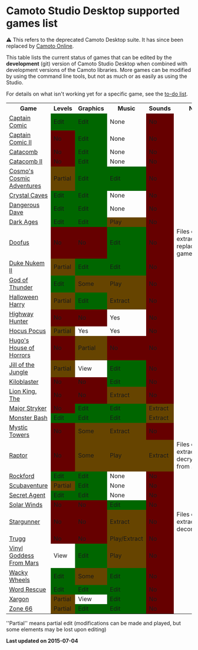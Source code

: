 <!--@
TITLE=Camoto Studio supported games list
-->
# Camoto Studio Desktop supported games list #

⚠️ This refers to the deprecated Camoto Desktop suite.  It has since been replaced
by [Camoto Online](../../).

This table lists the current status of games that can be edited by the
**development** (git) version of Camoto Studio Desktop when combined with
development versions of the Camoto libraries.  More games can be modified by
using the command line tools, but not as much or as easily as using the Studio.

For details on what isn't working yet for a specific game, see the [to-do
list](https://github.com/Malvineous/camoto-studio/wiki).

<style><!--
table.wikitable td.edit {
	background-color: #060;
}
table.wikitable td.no {
	background-color: #600;
}
table.wikitable td.some {
	background-color: #640;
}
--></style>

<table cellspacing="2" cellpadding="2" border="0" class="wikitable" style="width: 100%;">
  <tr>
    <th style="width: 20em;">Game</th>
    <th style="width: 8em;">Levels</th>
    <th style="width: 8em;">Graphics</th>
    <th style="width: 8em;">Music</th>
    <th style="width: 8em;">Sounds</th>
    <th>Notes</th>
  </tr>

<tr>
<td><a href="https://moddingwiki.shikadi.net/wiki/Captain_Comic">Captain Comic</a></td>
<td class="edit">Edit</td>
<td class="edit">Edit</td>
<td>None</td>
<td class="no">No</td>
<td></td>
</tr>

<tr>
<td><a href="https://moddingwiki.shikadi.net/wiki/Captain_Comic_II">Captain Comic II</a></td>
<td class="no">No</td>
<td class="edit">Edit</td>
<td>None</td>
<td class="no">No</td>
<td></td>
</tr>

<tr>
<td><a href="https://moddingwiki.shikadi.net/wiki/Catacomb">Catacomb</a></td>
<td class="no">No</td>
<td class="edit">Edit</td>
<td>None</td>
<td class="no">No</td>
<td></td>
</tr>

<tr>
<td><a href="https://moddingwiki.shikadi.net/wiki/Catacomb_II">Catacomb II</a></td>
<td class="no">No</td>
<td class="edit">Edit</td>
<td>None</td>
<td class="no">No</td>
<td></td>
</tr>

<tr>
<td><a href="https://moddingwiki.shikadi.net/wiki/Cosmo's_Cosmic_Adventures">Cosmo's Cosmic Adventures</a></td>
<td class="some">Partial</td>
<td class="edit">Edit</td>
<td class="edit">Edit</td>
<td class="no">No</td>
<td></td>
</tr>

<tr>
<td><a href="https://moddingwiki.shikadi.net/wiki/Crystal_Caves">Crystal Caves</a></td>
<td class="edit">Edit</td>
<td class="edit">Edit</td>
<td>None</td>
<td class="no">No</td>
<td></td>
</tr>

<tr>
<td><a href="https://moddingwiki.shikadi.net/wiki/Dangerous_Dave">Dangerous Dave</a></td>
<td class="edit">Edit</td>
<td class="edit">Edit</td>
<td>None</td>
<td class="no">No</td>
<td></td>
</tr>

<tr>
<td><a href="https://moddingwiki.shikadi.net/wiki/Dark_Ages">Dark Ages</a></td>
<td class="edit">Edit</td>
<td class="edit">Edit</td>
<td class="some">Play</td>
<td class="no">No</td>
<td></td>
</tr>

<tr>
<td><a href="https://moddingwiki.shikadi.net/wiki/Doofus">Doofus</a></td>
<td class="no">No</td>
<td class="no">No</td>
<td class="edit">Edit</td>
<td class="no">No</td>
<td> Files can be extracted and replaced in gamedata.g-d</td>
</tr>

<tr>
<td><a href="https://moddingwiki.shikadi.net/wiki/Duke_Nukem_II">Duke Nukem II</a></td>
<td class="some">Partial</td>
<td class="edit">Edit</td>
<td class="edit">Edit</td>
<td class="no">No</td>
<td></td>
</tr>

<tr>
<td><a href="https://moddingwiki.shikadi.net/wiki/God_of_Thunder">God of Thunder</a></td>
<td class="edit">Edit</td>
<td class="some">Some</td>
<td class="some">Play</td>
<td class="no">No</td>
<td></td>
</tr>

<tr>
<td><a href="https://moddingwiki.shikadi.net/wiki/Halloween_Harry">Halloween Harry</a></td>
<td class="some">Partial</td>
<td class="edit">Edit</td>
<td class="some">Extract</td>
<td class="no">No</td>
<td></td>
</tr>

<tr>
<td><a href="https://moddingwiki.shikadi.net/wiki/Highway_Hunter">Highway Hunter</a></td>
<td class="no">No</td>
<td class="no">No</td>
<td>Yes</td>
<td class="no">No</td>
<td></td>
</tr>

<tr>
<td><a href="https://moddingwiki.shikadi.net/wiki/Hocus_Pocus">Hocus Pocus</a></td>
<td class="some">Partial</td>
<td>Yes</td>
<td>Yes</td>
<td class="no">No</td>
<td></td>
</tr>

<tr>
<td><a href="https://moddingwiki.shikadi.net/wiki/Hugo's_House_of_Horrors">Hugo's House of Horrors</a></td>
<td class="no">No</td>
<td class="some">Partial</td>
<td class="no">No</td>
<td class="no">No</td>
<td></td>
</tr>

<tr>
<td><a href="https://moddingwiki.shikadi.net/wiki/Jill_of_the_Jungle">Jill of the Jungle</a></td>
<td class="some">Partial</td>
<td>View</td>
<td class="edit">Edit</td>
<td class="no">No</td>
<td></td>
</tr>

<tr>
<td><a href="https://moddingwiki.shikadi.net/wiki/Kiloblaster">Kiloblaster</a></td>
<td class="no">No</td>
<td class="no">No</td>
<td class="edit">Edit</td>
<td class="no">No</td>
<td></td>
</tr>

<tr>
<td><a href="https://moddingwiki.shikadi.net/wiki/The_Lion_King">Lion King, The</a></td>
<td class="no">No</td>
<td class="no">No</td>
<td class="some">Extract</td>
<td class="no">No</td>
<td></td>
</tr>

<tr>
<td><a href="https://moddingwiki.shikadi.net/wiki/Major_Stryker">Major Stryker</a></td>
<td class="no">No</td>
<td class="edit">Edit</td>
<td class="edit">Edit</td>
<td class="some">Extract</td>
<td></td>
</tr>

<tr>
<td><a href="https://moddingwiki.shikadi.net/wiki/Monster_Bash">Monster Bash</a></td>
<td class="edit">Edit</td>
<td class="edit">Edit</td>
<td class="edit">Edit</td>
<td class="some">Extract</td>
<td></td>
</tr>

<tr>
<td><a href="https://moddingwiki.shikadi.net/wiki/Mystic_Towers">Mystic Towers</a></td>
<td class="no">No</td>
<td class="some">Some</td>
<td class="some">Extract</td>
<td class="no">No</td>
<td></td>
</tr>

<tr>
<td><a href="https://moddingwiki.shikadi.net/wiki/Raptor">Raptor</a></td>
<td class="no">No</td>
<td class="some">Some</td>
<td class="some">Play</td>
<td class="some">Extract</td>
<td>Files can be extracted and decrypted from .GLB</td>
</tr>

<tr>
<td><a href="https://moddingwiki.shikadi.net/wiki/Rockford">Rockford</a></td>
<td class="edit">Edit</td>
<td class="edit">Edit</td>
<td>None</td>
<td class="no">No</td>
<td></td>
</tr>

<tr>
<td><a href="https://moddingwiki.shikadi.net/wiki/Scubaventure">Scubaventure</a></td>
<td class="some">Partial</td>
<td class="edit">Edit</td>
<td>None</td>
<td class="no">No</td>
<td></td>
</tr>

<tr>
<td><a href="https://moddingwiki.shikadi.net/wiki/Secret_Agent">Secret Agent</a></td>
<td class="edit">Edit</td>
<td class="edit">Edit</td>
<td>None</td>
<td class="no">No</td>
<td></td>
</tr>

<tr>
<td><a href="https://moddingwiki.shikadi.net/wiki/Solar_Winds">Solar Winds</a></td>
<td class="no">No</td>
<td class="no">No</td>
<td class="edit">Edit</td>
<td class="no">No</td>
<td></td>
</tr>

<tr>
<td><a href="https://moddingwiki.shikadi.net/wiki/Stargunner">Stargunner</a></td>
<td class="no">No</td>
<td class="no">No</td>
<td class="some">Extract</td>
<td class="no">No</td>
<td>Files can be extracted and decompressed</td>
</tr>

<tr>
<td><a href="https://moddingwiki.shikadi.net/wiki/Trugg">Trugg</a></td>
<td class="no">No</td>
<td class="no">No</td>
<td class="some">Play/Extract</td>
<td class="no">No</td>
<td></td>
</tr>

<tr>
<td><a href="https://moddingwiki.shikadi.net/wiki/Vinyl_Goddess_From_Mars">Vinyl Goddess From Mars</a></td>
<td>View</td>
<td class="edit">Edit</td>
<td class="some">Play</td>
<td class="no">No</td>
<td></td>
</tr>

<tr>
<td><a href="https://moddingwiki.shikadi.net/wiki/Wacky_Wheels">Wacky Wheels</a></td>
<td class="edit">Edit</td>
<td class="some">Some</td>
<td class="edit">Edit</td>
<td class="no">No</td>
<td></td>
</tr>

<tr>
<td><a href="https://moddingwiki.shikadi.net/wiki/Word_Rescue">Word Rescue</a></td>
<td class="edit">Edit</td>
<td class="edit">Edit</td>
<td class="edit">Edit</td>
<td class="no">No</td>
<td></td>
</tr>

<tr>
<td><a href="https://moddingwiki.shikadi.net/wiki/Xargon">Xargon</a></td>
<td class="some">Partial</td>
<td>View</td>
<td class="edit">Edit</td>
<td class="no">No</td>
<td></td>
</tr>

<tr>
<td><a href="https://moddingwiki.shikadi.net/wiki/Zone_66">Zone 66</a></td>
<td class="some">Partial</td>
<td class="edit">Edit</td>
<td class="edit">Edit</td>
<td class="no">No</td>
<td></td>
</tr>

</tbody>
</table>

''Partial'' means partial edit (modifications can be made and played, but some elements may be lost upon editing)

**Last updated on 2015-07-04**
